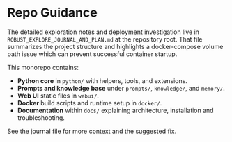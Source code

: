 # Repo Guidance

The detailed exploration notes and deployment investigation live in
`ROBUST_EXPLORE_JOURNAL_AND_PLAN.md` at the repository root. That file
summarizes the project structure and highlights a docker-compose volume
path issue which can prevent successful container startup.

This monorepo contains:

- **Python core** in `python/` with helpers, tools, and extensions.
- **Prompts and knowledge base** under `prompts/`, `knowledge/`, and `memory/`.
- **Web UI** static files in `webui/`.
- **Docker** build scripts and runtime setup in `docker/`.
- **Documentation** within `docs/` explaining architecture, installation and troubleshooting.

See the journal file for more context and the suggested fix.
